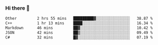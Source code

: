 ### Hi there 👋

<!--
**WShiBin/WShiBin** is a ✨ _special_ ✨ repository because its `README.md` (this file) appears on your GitHub profile.

Here are some ideas to get you started:

- 🔭 I’m currently working on ...
- 🌱 I’m currently learning ...
- 👯 I’m looking to collaborate on ...
- 🤔 I’m looking for help with ...
- 💬 Ask me about ...
- 📫 How to reach me: ...
- 😄 Pronouns: ...
- ⚡ Fun fact: ...
-->

<!--START_SECTION:waka-->

```txt
Other         2 hrs 55 mins   █████████▓░░░░░░░░░░░░░░░   38.87 %
C++           1 hr 13 mins    ████░░░░░░░░░░░░░░░░░░░░░   16.34 %
Markdown      46 mins         ██▓░░░░░░░░░░░░░░░░░░░░░░   10.42 %
JSON          42 mins         ██▒░░░░░░░░░░░░░░░░░░░░░░   09.49 %
C#            32 mins         █▓░░░░░░░░░░░░░░░░░░░░░░░   07.19 %
```

<!--END_SECTION:waka-->
